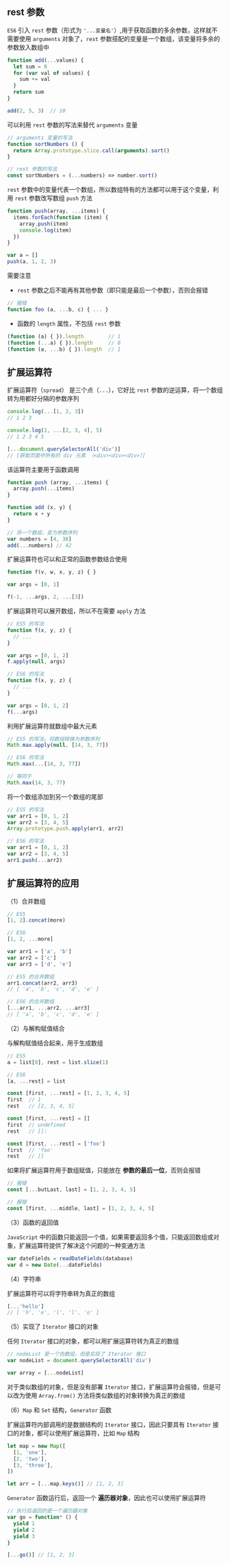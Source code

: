 ## rest 参数

`ES6` 引入 `rest` 参数（形式为 `'...变量名'`）,用于获取函数的多余参数，这样就不需要使用 `arguments` 对象了，`rest` 参数搭配的变量是一个数组，该变量将多余的参数放入数组中

```js
function add(...values) {
  let sum = 0
  for (var val of values) {
    sum += val
  }
  return sum
}

add(2, 5, 3)  // 10
```

可以利用 `rest` 参数的写法来替代 `arguments` 变量

```js
// arguments 变量的写法
function sortNumbers () {
  return Array.prototype.slice.call(arguments).sort()
}

// rest 参数的写法
const sortNumbers = (...numbers) => number.sort()
```

`rest` 参数中的变量代表一个数组，所以数组特有的方法都可以用于这个变量，利用 `rest` 参数改写数组 `push` 方法 

```js
function push(array, ...items) {
  items.forEach(function (item) {
    array.push(item)
    console.log(item)
  })
}

var a = []
push(a, 1, 2, 3)
```

需要注意

* `rest` 参数之后不能再有其他参数（即只能是最后一个参数），否则会报错

```js
// 报错
function foo (a, ...b, c) { ... }
```

* 函数的 `length` 属性，不包括 `rest` 参数

```js
(function (a) { }).length        // 1
(function (...a) { }).length     // 0
(function (a, ...b) { }).length  // 1
```



## 扩展运算符

扩展运算符（`spread`） 是三个点（`...`），它好比 `rest` 参数的逆运算，将一个数组转为用都好分隔的参数序列

```js
console.log(...[1, 2, 3])
// 1 2 3

console.log(1, ...[2, 3, 4], 5)
// 1 2 3 4 5

[...document.querySelectorAll('div')]
// [获取页面中所有的 div 元素 （<div><div><div>）]
```

该运算符主要用于函数调用

```js
function push (array, ...items) {
  array.push(...items)
}

function add (x, y) {
  return x + y
}

// 将一个数组，变为参数序列
var numbers = [4, 38]
add(...numbers) // 42
```

扩展运算符也可以和正常的函数参数结合使用

```js
function f(v, w, x, y, z) { }

var args = [0, 1]

f(-1, ...args, 2, ...[3])
```

扩展运算符可以展开数组，所以不在需要 `apply` 方法

```js
// ES5 的写法
function f(x, y, z) {
  // ...
}

var args = [0, 1, 2]
f.apply(null, args)

// ES6 的写法
function f(x, y, z) {
  // ...
}

var args = [0, 1, 2]
f(...args)
```

利用扩展运算符就数组中最大元素

```js
// ES5 的写法，将数组转换为参数序列
Math.max.apply(null, [14, 3, 77])

// ES6 的写法
Math.max(...[14, 3, 77])

// 等同于
Math.max(14, 3, 77)
```

将一个数组添加到另一个数组的尾部

```js
// ES5 的写法
var arr1 = [0, 1, 2]
var arr2 = [3, 4, 5]
Array.prototype.push.apply(arr1, arr2)

// ES6 的写法
var arr1 = [0, 1, 2]
var arr2 = [3, 4, 5]
arr1.push(...arr2)
```


## 扩展运算符的应用

（1）合并数组

```js
// ES5
[1, 2].concat(more)

// ES6
[1, 2, ...more]

var arr1 = ['a', 'b']
var arr2 = ['c']
var arr3 = ['d', 'e']

// ES5 的合并数组
arr1.concat(arr2, arr3)
// [ 'a', 'b', 'c', 'd', 'e' ]

// ES6 的合并数组
[...arr1, ...arr2, ...arr3]
// [ 'a', 'b', 'c', 'd', 'e' ]
```

（2）与解构赋值结合

与解构赋值结合起来，用于生成数组

```js
// ES5
a = list[0], rest = list.slice(1)

// ES6
[a, ...rest] = list
```

```js
const [first, ...rest] = [1, 2, 3, 4, 5]
first  // 1
rest   // [2, 3, 4, 5]

const [first, ...rest] = []
first  // undefined
rest   // []:

const [first, ...rest] = ['foo']
first  // 'foo'
rest   // []
```

如果将扩展运算符用于数组赋值，只能放在 **参数的最后一位**，否则会报错

```js
// 报错
const [...butLast, last] = [1, 2, 3, 4, 5]

// 报错
const [first, ...middle, last] = [1, 2, 3, 4, 5]
```

（3）函数的返回值

`JavaScript` 中的函数只能返回一个值，如果需要返回多个值，只能返回数组或对象，扩展运算符提供了解决这个问题的一种变通方法

```js
var dateFields = readDateFields(database)
var d = new Date(...dateFields)
```

（4）字符串

扩展运算符可以将字符串转为真正的数组

```js
[...'hello']
// [ 'h', 'e', 'l', 'l', 'o' ]
```

（5）实现了 `Iterator` 接口的对象

任何 `Iterator` 接口的对象，都可以用扩展运算符转为真正的数组

```js
// nodeList 是一个伪数组，但是实现了 Iterator 接口
var nodeList = document.querySelectorAll('div')

var array = [...nodeList]
```

对于类似数组的对象，但是没有部署 `Iterator` 接口，扩展运算符会报错，但是可以改为使用 `Array.from()` 方法将类似数组的对象转换为真正的数组

（6）`Map` 和 `Set` 结构，`Generator` 函数

扩展运算符内部调用的是数据结构的 `Iterator` 接口，因此只要具有 `Iterator` 接口的对象，都可以使用扩展运算符，比如 `Map` 结构

```js
let map = new Map([
  [1, 'one'],
  [2, 'two'],
  [3, 'three'],
])

let arr = [...map.keys()] // [1, 2, 3]
```

`Generator` 函数运行后，返回一个 **遍历器对象**，因此也可以使用扩展运算符

```js
// 执行后返回的是一个遍历器对象
var go = function* () {
  yield 1
  yield 2
  yield 3
}

[...go()] // [1, 2, 3]
```